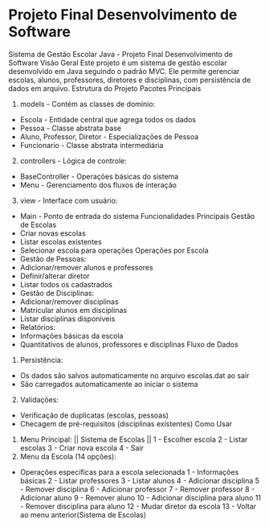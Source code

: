 # Projeto Final Desenvolvimento de Software

Sistema de Gestão Escolar Java - Projeto Final Desenvolvimento de Software
Visão Geral
Este projeto é um sistema de gestão escolar desenvolvido em Java seguindo o padrão
MVC. Ele permite gerenciar escolas, alunos, professores, diretores e disciplinas, com
persistência de dados em arquivo.
Estrutura do Projeto
Pacotes Principais
1. models - Contém as classes de domínio:
- Escola - Entidade central que agrega todos os dados
- Pessoa - Classe abstrata base
- Aluno, Professor, Diretor - Especializações de Pessoa
- Funcionario - Classe abstrata intermediária
2. controllers - Lógica de controle:
- BaseController - Operações básicas do sistema
- Menu - Gerenciamento dos fluxos de interação
3. view - Interface com usuário:
- Main - Ponto de entrada do sistema
Funcionalidades Principais
Gestão de Escolas
- Criar novas escolas
- Listar escolas existentes
- Selecionar escola para operações
Operações por Escola
- Gestão de Pessoas:
- Adicionar/remover alunos e professores
- Definir/alterar diretor
- Listar todos os cadastrados
- Gestão de Disciplinas:
- Adicionar/remover disciplinas
- Matricular alunos em disciplinas
- Listar disciplinas disponíveis
- Relatórios:
- Informações básicas da escola
- Quantitativos de alunos, professores e disciplinas
Fluxo de Dados
1. Persistência:
- Os dados são salvos automaticamente no arquivo escolas.dat ao sair
- São carregados automaticamente ao iniciar o sistema
2. Validações:
- Verificação de duplicatas (escolas, pessoas)
- Checagem de pré-requisitos (disciplinas existentes)
Como Usar
1. Menu Principal:
|| Sistema de Escolas ||
1 - Escolher escola
2 - Listar escolas
3 - Criar nova escola
4 - Sair
2. Menu da Escola (14 opções):
- Operações específicas para a escola selecionada
1 - Informações básicas
2 - Listar professores
3 - Listar alunos
4 - Adicionar disciplina
5 - Remover disciplina
6 - Adicionar professor
7 - Remover professor
8 - Adicionar aluno
9 - Remover aluno
10 - Adicionar disciplina para aluno
11 - Remover disciplina para aluno
12 - Mudar diretor da escola
13 - Voltar ao menu anterior(Sistema de Escolas)
